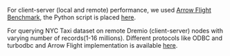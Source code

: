 For client-server (local and remote) performance, we used [Arrow Flight Benchmark](https://github.com/Arrow-Genomics/arrow/blob/master/cpp/src/arrow/flight/flight_benchmark.cc), the Python script is placed [here](https://github.com/abs-tudelft/time-to-fly-high/blob/main/perf_test.py). 

For querying NYC Taxi dataset on remote Dremio (client-server) nodes with varying number of records(1-16 millions). Different protocols like ODBC and turbodbc and Arrow Flight implementation is available [here](https://github.com/abs-tudelft/time-to-fly-high/blob/main/dremio_query.py).
